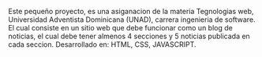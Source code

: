Este pequeño proyecto, es una asiganacion de la materia Tegnologias web, Universidad Adventista Dominicana (UNAD), carrera ingenieria de software.
El cual consiste en un sitio web que debe funcionar como un blog de noticias, el cual debe tener almenos 4 secciones y 5 noticias publicada en cada seccion.
Desarrollado en: HTML, CSS, JAVASCRIPT.

